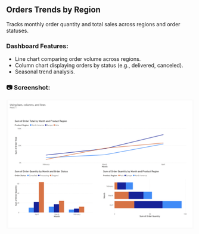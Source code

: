 ## Orders Trends by Region

Tracks monthly order quantity and total sales across regions and order statuses.

### Dashboard Features:
- Line chart comparing order volume across regions.
- Column chart displaying orders by status (e.g., delivered, canceled).
- Seasonal trend analysis.

### 📷 Screenshot:
![Orders by Region](./orders-trends.png)
